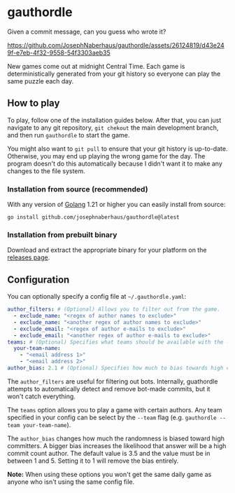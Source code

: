 # gauthordle
Given a commit message, can you guess who wrote it?

https://github.com/JosephNaberhaus/gauthordle/assets/26124819/d43e249f-e7eb-4f32-9558-54f3303aeb35

New games come out at midnight Central Time. Each game is deterministically generated from your git history so everyone can play the same puzzle each day.

## How to play
To play, follow one of the installation guides below. After that, you can just navigate to any git repository, `git chekout` the main development branch, and then run `gauthordle` to start the game.

You might also want to `git pull` to ensure that your git history is up-to-date. Otherwise, you may end up playing the wrong game for the day. The program doesn't do this automatically because I didn't want it to make any changes to the file system.

### Installation from source (recommended)
With any version of [Golang](https://go.dev/) 1.21 or higher you can easily install from source:

```shell
go install github.com/josephnaberhaus/gauthordle@latest
```

### Installation from prebuilt binary
Download and extract the appropriate binary for your platform on the [releases page](https://github.com/JosephNaberhaus/gauthordle/releases).

## Configuration
You can optionally specify a config file at `~/.gauthordle.yaml`:

```yaml
author_filters: # (Optional) Allows you to filter out from the game.
  - exclude_name: "<regex of author names to exclude>"
  - exclude_name: "<another regex of author names to exclude>"
  - exclude_email: "<regex of author e-mails to exclude>"
  - exclude_email: "<another regex of author e-mails to exclude>"
teams: # (Optional) Specifies what teams should be available with the --team flag.
  your-team-name:
    - "<email address 1>"
    - "<email address 2>"
author_bias: 2.1 # (Optional) Specifies how much to bias towards high commit count authors.

```

The `author_filters` are useful for filtering out bots. Internally, guathordle attempts to automatically detect and remove bot-made commits, but it won't catch everything.

The `teams` option allows you to play a game with certain authors. Any team specified in your config can be select by the `--team` flag (e.g. `gauthordle --team your-team-name`).

The `author_bias` changes how much the randomness is biased toward high committers. A bigger bias increases the likelihood that answer will be a high commit count author. The default value is 3.5 and the value must be in between 1 and 5. Setting it to 1 will remove the bias entirely.

**Note:** When using these options you won't get the same daily game as anyone who isn't using the same config file.